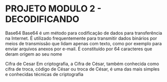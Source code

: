# PROJETO MODULO 2 - DECODIFICANDO

Base64
Base64 é um método para codificação de dados para transferência na Internet. É utilizado frequentemente para transmitir dados binários por meios de transmissão que lidam apenas com texto, como por exemplo para enviar arquivos anexos por e-mail. É constituído por 64 caracteres que deram origem ao seu nome
 
 Cifra de Cesar
 Em criptografia, a Cifra de César, também conhecida como cifra de troca, código de César ou troca de César, é uma das mais simples e conhecidas técnicas de criptografia
